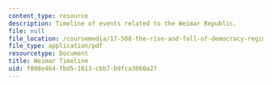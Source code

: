 ```yaml
---
content_type: resource
description: Timeline of events related to the Weimar Republic.
file: null
file_location: /coursemedia/17-508-the-rise-and-fall-of-democracy-regime-change-spring-2002/f098e464fbd51613cbb7b9fca3060a27_weimar_timeline.pdf
file_type: application/pdf
resourcetype: Document
title: Weimar Timeline
uid: f098e464-fbd5-1613-cbb7-b9fca3060a27
---
```

